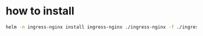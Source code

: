 # how to install

```bash
helm -n ingress-nginx install ingress-nginx ./ingress-nginx -f ./ingress-nginx/values.yaml --create-namespace
```
